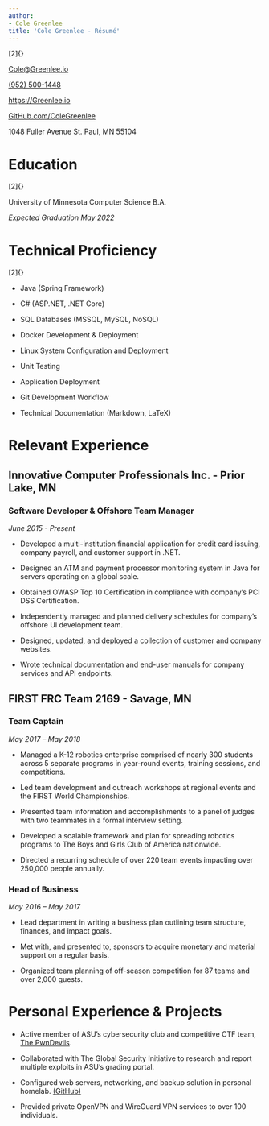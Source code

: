 ```yaml
---
author:
- Cole Greenlee
title: 'Cole Greenlee - Résumé'
---
```


[2]{}

<Cole@Greenlee.io>

[(952) 500-1448](tel:+19525001448)

<https://Greenlee.io>

[GitHub.com/ColeGreenlee](https://GitHub.com/ColeGreenlee/)

1048 Fuller Avenue St. Paul, MN 55104

Education
=========

[2]{}

University of Minnesota Computer Science B.A.

*Expected Graduation May 2022*

Technical Proficiency
=====================

[2]{}

-   Java (Spring Framework)

-   C\# (ASP.NET, .NET Core)

-   SQL Databases (MSSQL, MySQL, NoSQL)

-   Docker Development & Deployment

-   Linux System Configuration and Deployment

-   Unit Testing

-   Application Deployment

-   Git Development Workflow

-   Technical Documentation (Markdown, LaTeX)

Relevant Experience
===================

Innovative Computer Professionals Inc. - Prior Lake, MN
-------------------------------------------------------

### Software Developer & Offshore Team Manager

*June 2015 - Present*

-   Developed a multi-institution financial application for credit card
    issuing, company payroll, and customer support in .NET.

-   Designed an ATM and payment processor monitoring system in Java for
    servers operating on a global scale.

-   Obtained OWASP Top 10 Certification in compliance with company’s PCI
    DSS Certification.

-   Independently managed and planned delivery schedules for company’s
    offshore UI development team.

-   Designed, updated, and deployed a collection of customer and company
    websites.

-   Wrote technical documentation and end-user manuals for company
    services and API endpoints.

FIRST FRC Team 2169 - Savage, MN
--------------------------------

### Team Captain

*May 2017 – May 2018*

-   Managed a K-12 robotics enterprise comprised of nearly 300 students
    across 5 separate programs in year-round events, training sessions,
    and competitions.

-   Led team development and outreach workshops at regional events and
    the FIRST World Championships.

-   Presented team information and accomplishments to a panel of judges
    with two teammates in a formal interview setting.

-   Developed a scalable framework and plan for spreading robotics
    programs to The Boys and Girls Club of America nationwide.

-   Directed a recurring schedule of over 220 team events impacting over
    250,000 people annually.

### Head of Business

*May 2016 – May 2017*

-   Lead department in writing a business plan outlining team structure,
    finances, and impact goals.

-   Met with, and presented to, sponsors to acquire monetary and
    material support on a regular basis.

-   Organized team planning of off-season competition for 87 teams and
    over 2,000 guests.

Personal Experience & Projects
==============================

-   Active member of ASU’s cybersecurity club and competitive CTF team,
    [The PwnDevils](https://pwndevils.com/).

-   Collaborated with The Global Security Initiative to research and
    report multiple exploits in ASU’s grading portal.

-   Configured web servers, networking, and backup solution in personal
    homelab. [(GitHub)](https://github.com/ColeGreenlee/GreenleeNet)

-   Provided private OpenVPN and WireGuard VPN services to over 100
    individuals.
